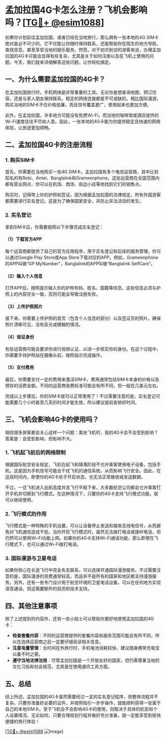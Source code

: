 # 孟加拉国4G卡怎么注册？飞机会影响吗？[[TG💪+ @esim1088](https://t.me/s/esim1088)]

如果你计划前往孟加拉国，或者已经在当地旅行，那么拥有一张本地的4G SIM卡绝对是必不可少的。它不仅能让你随时保持联系，还能帮助你在陌生的地方导航、查找信息，甚至享受当地的娱乐服务。然而，对于初次到访的游客来说，办理孟加拉国的4G卡可能会显得有些复杂，尤其是关于如何注册以及在飞机上使用的问题。今天，我们就来详细解答这些问题，让你轻松搞定。

## 一、为什么需要孟加拉国的4G卡？

在孟加拉国旅行时，手机网络是非常重要的工具。无论你是想查询地图、预订住宿，还是与家人朋友保持联系，稳定的网络连接都是不可或缺的。相比国际漫游，购买当地的SIM卡不仅价格低廉，而且信号覆盖更广，使用起来也更加方便。

此外，在孟加拉国，许多地方可能没有免费Wi-Fi，而当地的咖啡馆或酒店提供的Wi-Fi速度往往不尽如人意。因此，一张本地的4G卡能为你提供稳定且快速的网络体验，让旅途更加顺畅。

## 二、孟加拉国4G卡的注册流程

### 1. 购买SIM卡

首先，你需要在当地购买一张4G SIM卡。孟加拉国有多个电信运营商，其中比较知名的有Robi、Airtel、Banglalink和Grameenphone。这些运营商在全国范围内都有营业网点，你可以在机场、商场、街边小店等地找到它们的销售点。

购买时，记得带上你的护照和签证。因为根据孟加拉国的法律规定，所有外国游客都需要进行实名登记。这是为了确保国家安全，并防止非法活动的发生。

### 2. 实名登记

拿到SIM卡后，你需要按照以下步骤完成实名登记：

#### （1）下载官方APP

每个运营商都提供了自己的官方应用程序，用于实名登记和后续的服务管理。你可以通过Google Play Store或App Store下载对应的APP。例如，Grameenphone的APP叫做“GP MyNumber”，Banglalink的APP叫做“Banglalink SelfCare”。

#### （2）输入个人信息

打开APP后，按照提示输入你的护照号码、姓名、国籍等信息。这些信息必须与护照上的内容完全一致，否则可能会导致注册失败。

#### （3）上传护照照片

接下来，你需要上传护照的首页（包含个人信息的部分）以及签证页的照片。确保照片清晰可见，没有反光或模糊的情况。

#### （4）验证身份

有些运营商可能会要求你进行视频认证，以进一步核实你的身份。在这个过程中，你需要手持护照站在摄像头前，按照指示完成操作。

#### （5）支付费用

最后，你需要支付一定的费用来激活SIM卡。费用通常包括SIM卡本身的价格以及预存的话费金额。不同的运营商收费标准可能会有所不同，但一般在几美元左右。

完成以上步骤后，你的SIM卡就可以正常使用了！不过需要注意的是，实名登记可能需要几个小时甚至几天的时间才能生效，所以建议提前安排好时间。

## 三、飞机会影响4G卡的使用吗？

相信很多旅客都会关心这样一个问题：乘坐飞机时，我的4G卡会不会受到影响？答案是：会受到影响，但影响不大。

### 1. 飞机起飞前后的网络限制

根据国际航空安全规定，飞机在起飞和降落阶段不允许乘客使用电子设备，包括手机。这是因为手机信号可能会干扰飞机的通信系统，从而影响飞行安全。因此，在这段时间内，即使你的4G卡处于开启状态，也无法正常接收或发送数据。

不过，一旦飞机进入巡航高度并且飞行平稳下来，大多数航空公司都会允许乘客打开手机并切换到飞行模式。在这种情况下，只要你的4G卡支持飞行模式功能，就可以继续使用。

### 2. 飞行模式的作用

飞行模式是一种特殊的手机设置，可以让设备停止发送和接收无线电信号，从而避免对飞机通信造成干扰。当你开启飞行模式时，虽然无法拨打电话或接听电话，但仍然可以使用Wi-Fi功能上网。如果你的4G卡支持Wi-Fi通话功能，那么即使在飞行模式下，也可以通过Wi-Fi拨打电话。

### 3. 国际漫游与卫星电话

如果你担心在长途飞行中完全失去联系，可以选择开通国际漫游服务。不过需要注意的是，国际漫游的资费通常较高，而且并不是所有的国家和地区都支持漫游服务。另外，还有一些专门设计用于航空环境的卫星电话设备，可以在任何地方实现语音通话，但这需要额外的投资和技术支持。

## 四、其他注意事项

除了上述提到的内容外，还有一些小贴士可以帮助你更好地使用孟加拉国的4G卡：

- **检查套餐内容**：不同的运营商提供的套餐内容和服务范围可能会有所不同，所以在选择运营商之前一定要仔细阅读相关信息。
- **注意电量管理**：长时间在外旅行时，手机电池消耗较快，建议随身携带充电宝以备不时之需。
- **遵守当地法律法规**：尽管孟加拉国是一个开放友好的国家，但仍需尊重当地的文化习俗和社会规范，尤其是在使用通讯工具方面。

## 五、总结

综上所述，孟加拉国的4G卡虽然需要经过一定的实名登记程序，但整体流程并不复杂。只要你准备好必要的证件，并按照指引一步步操作，就能顺利获得一张属于自己的本地SIM卡。至于飞机会不会影响4G卡的使用，则取决于具体的机型和个人设置情况。无论如何，只要合理规划行程并做好充分准备，就一定能享受到愉快便捷的旅行体验！

[[TG💪+ @esim1088](https://t.me/s/esim1088) ![Image](https://i.postimg.cc/4NQfJmqS/Snipaste-2025-05-13-00-14-12.png)]